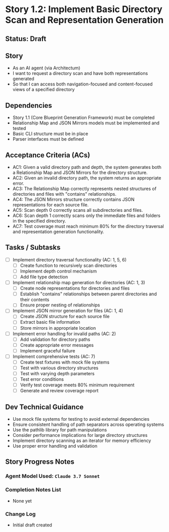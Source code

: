 # Story 1.2: Implement Basic Directory Scan and Representation Generation

## Status: Draft

## Story

- As an AI agent (via Architectum)
- I want to request a directory scan and have both representations generated
- So that I can access both navigation-focused and content-focused views of a specified directory

## Dependencies

- Story 1.1 (Core Blueprint Generation Framework) must be completed
- Relationship Map and JSON Mirrors models must be implemented and tested
- Basic CLI structure must be in place
- Parser interfaces must be defined

## Acceptance Criteria (ACs)

- AC1: Given a valid directory path and depth, the system generates both a Relationship Map and JSON Mirrors for the directory structure.
- AC2: Given an invalid directory path, the system returns an appropriate error.
- AC3: The Relationship Map correctly represents nested structures of directories and files with "contains" relationships.
- AC4: The JSON Mirrors structure correctly contains JSON representations for each source file.
- AC5: Scan depth 0 correctly scans all subdirectories and files.
- AC6: Scan depth 1 correctly scans only the immediate files and folders in the specified directory.
- AC7: Test coverage must reach minimum 80% for the directory traversal and representation generation functionality.

## Tasks / Subtasks

- [ ] Implement directory traversal functionality (AC: 1, 5, 6)
  - [ ] Create function to recursively scan directories
  - [ ] Implement depth control mechanism
  - [ ] Add file type detection
- [ ] Implement relationship map generation for directories (AC: 1, 3)
  - [ ] Create node representations for directories and files
  - [ ] Establish "contains" relationships between parent directories and their contents
  - [ ] Ensure proper nesting of relationships
- [ ] Implement JSON mirror generation for files (AC: 1, 4)
  - [ ] Create JSON structure for each source file
  - [ ] Extract basic file information
  - [ ] Store mirrors in appropriate location
- [ ] Implement error handling for invalid paths (AC: 2)
  - [ ] Add validation for directory paths
  - [ ] Create appropriate error messages
  - [ ] Implement graceful failure
- [ ] Implement comprehensive tests (AC: 7)
  - [ ] Create test fixtures with mock file systems
  - [ ] Test with various directory structures
  - [ ] Test with varying depth parameters
  - [ ] Test error conditions
  - [ ] Verify test coverage meets 80% minimum requirement
  - [ ] Generate and review coverage report

## Dev Technical Guidance

- Use mock file systems for testing to avoid external dependencies
- Ensure consistent handling of path separators across operating systems
- Use the pathlib library for path manipulations
- Consider performance implications for large directory structures
- Implement directory scanning as an iterator for memory efficiency
- Use proper error handling and validation

## Story Progress Notes

### Agent Model Used: `Claude 3.7 Sonnet`

### Completion Notes List
- None yet

### Change Log
- Initial draft created
